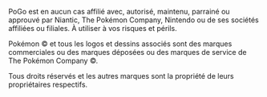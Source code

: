 PoGo est en aucun cas affilié avec, autorisé, maintenu, parrainé ou approuvé par Niantic, The Pokémon Company, Nintendo ou de ses sociétés affiliées ou filiales. À utiliser à vos risques et périls.

Pokémon © et tous les logos et dessins associés sont des marques commerciales ou des marques déposées ou des marques de service de The Pokémon Company ©.

Tous droits réservés et les autres marques sont la propriété de leurs propriétaires respectifs.
